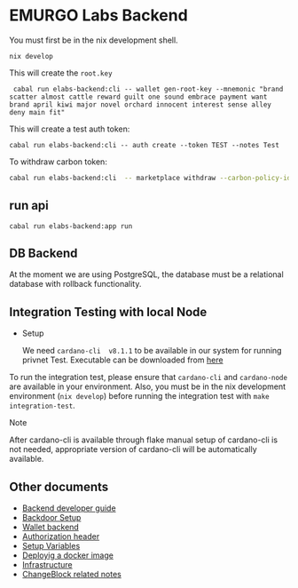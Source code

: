 # EMURGO Labs Backend

You must first be in the nix development shell.
```
nix develop
```

This will create the `root.key`
```
 cabal run elabs-backend:cli -- wallet gen-root-key --mnemonic "brand scatter almost cattle reward guilt one sound embrace payment want brand april kiwi major novel orchard innocent interest sense alley deny main fit"

```
This will create a test auth token:
```
cabal run elabs-backend:cli -- auth create --token TEST --notes Test
```

To withdraw carbon token: 
```bash
cabal run elabs-backend:cli  -- marketplace withdraw --carbon-policy-id <carbon policy ID>  --carbon-token-name <carbon token name> --out-address <receiver address> --qty <amount to withdraw> --backdoor-key-path /path/to/backdoor.skey
```

## run api
```
cabal run elabs-backend:app run
```

## DB Backend
At the moment we are using PostgreSQL, the database must be a relational database
with rollback functionality.

## Integration Testing with local Node
 * Setup

    We need `cardano-cli  v8.1.1` to be available in our system for running privnet Test. Executable can be downloaded from [here](https://github.com/IntersectMBO/cardano-node/releases/download/8.1.1/cardano-node-8.1.1-linux.tar.gz)

To run the integration test, please ensure that `cardano-cli` and `cardano-node` are available in your environment. Also, you must be in the nix development environment (`nix develop`) before running the integration test with `make integration-test`.

> [!NOTE]
> After cardano-cli is available through flake manual setup of cardano-cli is not needed, appropriate version of cardano-cli will be automatically available.


## Other documents
- [Backend developer guide](docs/dev-guide.md)
- [Backdoor Setup](docs/backdoor.md)
- [Wallet backend](docs/wallet-backend.md)
- [Authorization header](docs/auth.md)
- [Setup Variables](docs/setup.md)
- [Deployig a docker image](docs/docker.md)
- [Infrastructure](docs/aws.md)
- [ChangeBlock related notes](docs/changeblock.md)